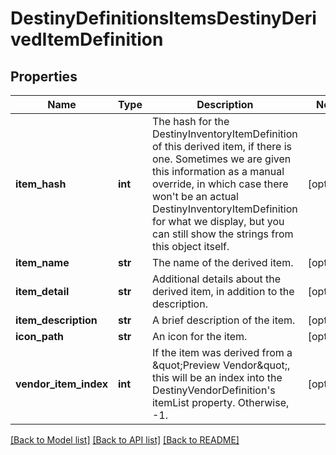 # DestinyDefinitionsItemsDestinyDerivedItemDefinition

## Properties
Name | Type | Description | Notes
------------ | ------------- | ------------- | -------------
**item_hash** | **int** | The hash for the DestinyInventoryItemDefinition of this derived item, if there is one. Sometimes we are given this information as a manual override, in which case there won&#39;t be an actual DestinyInventoryItemDefinition for what we display, but you can still show the strings from this object itself. | [optional] 
**item_name** | **str** | The name of the derived item. | [optional] 
**item_detail** | **str** | Additional details about the derived item, in addition to the description. | [optional] 
**item_description** | **str** | A brief description of the item. | [optional] 
**icon_path** | **str** | An icon for the item. | [optional] 
**vendor_item_index** | **int** | If the item was derived from a \&quot;Preview Vendor\&quot;, this will be an index into the DestinyVendorDefinition&#39;s itemList property. Otherwise, -1. | [optional] 

[[Back to Model list]](../README.md#documentation-for-models) [[Back to API list]](../README.md#documentation-for-api-endpoints) [[Back to README]](../README.md)


